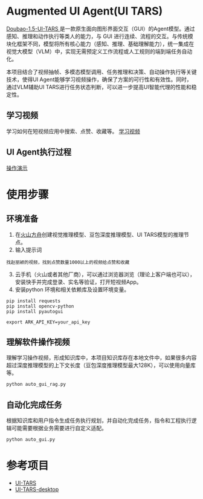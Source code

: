 # Augmented UI Agent(UI TARS)
[Doubao-1.5-UI-TARS ](https://www.volcengine.com/docs/82379/1536429)是一款原生面向图形界面交互（GUI）的Agent模型。通过感知、推理和动作执行等类人的能力，与 GUI 进行连续、流程的交互。与传统模块化框架不同，模型将所有核心能力（感知、推理、基础理解能力），统一集成在视觉大模型（VLM）中，实现无需预定义工作流程或人工规则的端到端任务自动化。

本项目结合了视频抽帧、多模态模型调用、任务推理和决策、自动操作执行等关键技术，使得UI Agent能够学习视频操作，确保了方案的可行性和有效性。同时，通过VLM辅助UI TARS进行任务状态判断，可以进一步提高UI智能代理的性能和稳定性。

## 学习视频
学习如何在短视频应用中搜索、点赞、收藏等。
[学习视频](https://www.bilibili.com/video/BV1NjGCzyE1W/?vd_source=35bc330215defaf7822ec0773babe95f)
## UI Agent执行过程
[操作演示](https://www.bilibili.com/video/BV1NjGCzyEfz/?vd_source=35bc330215defaf7822ec0773babe95f)

# 使用步骤
## 环境准备
1. 在[火山方舟](https://www.volcengine.com/docs/82379/1099455)创建视觉推理模型、豆包深度推理模型、UI TARS模型的推理节点。
2. 输入提示词
```text
找赵丽颖的视频，找到点赞数量1000以上的视频给点赞和收藏
```
3. 云手机（火山或者其他厂商），可以通过浏览器浏览（理论上客户端也可以），安装快手并完成登录、实名等验证，打开短视频App。
4. 安装python 环境和相关依赖库及设置环境变量。
```shell
pip install requests
pip install opencv-python
pip install pyautogui

export ARK_API_KEY=your_api_key
```
## 理解软件操作视频
理解学习操作视频，形成知识库中，本项目知识库存在本地文件中，如果很多内容超过深度推理模型的上下文长度（豆包深度推理模型最大128K），可以使用向量库等。
```python
python auto_gui_rag.py
```

## 自动化完成任务
根据知识库和用户指令生成任务执行规划，并自动化完成任务，指令和工程执行逻辑可能需要根据业务需要进行自定义适配。
```python
python auto_gui.py
```

# 参考项目
- [UI-TARS](https://github.com/bytedance/UI-TARS)
- [UI-TARS-desktop](https://github.com/bytedance/UI-TARS-desktop)